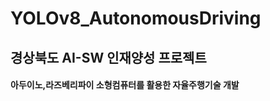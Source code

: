 # YOLOv8_AutonomousDriving

<h2>경상북도 AI-SW 인재양성 프로젝트</h2>
<h4>아두이노,라즈베리파이 소형컴퓨터를 활용한 자율주행기술 개발</h4>
